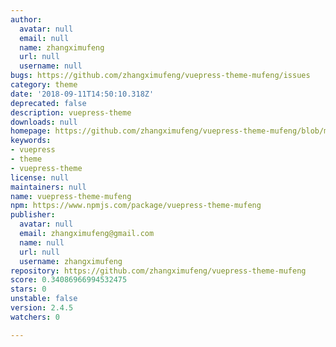```yaml
---
author:
  avatar: null
  email: null
  name: zhangximufeng
  url: null
  username: null
bugs: https://github.com/zhangximufeng/vuepress-theme-mufeng/issues
category: theme
date: '2018-09-11T14:50:10.318Z'
deprecated: false
description: vuepress-theme
downloads: null
homepage: https://github.com/zhangximufeng/vuepress-theme-mufeng/blob/master/README.md
keywords:
- vuepress
- theme
- vuepress-theme
license: null
maintainers: null
name: vuepress-theme-mufeng
npm: https://www.npmjs.com/package/vuepress-theme-mufeng
publisher:
  avatar: null
  email: zhangximufeng@gmail.com
  name: null
  url: null
  username: zhangximufeng
repository: https://github.com/zhangximufeng/vuepress-theme-mufeng
score: 0.34086966994532475
stars: 0
unstable: false
version: 2.4.5
watchers: 0

---
```


